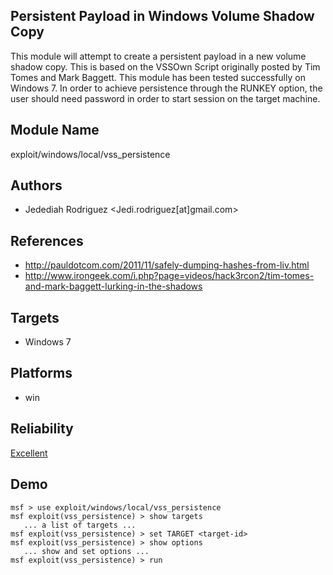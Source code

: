 ## Persistent Payload in Windows Volume Shadow Copy

This module will attempt to create a persistent payload in a 
new volume shadow copy. This is based on the VSSOwn Script 
originally posted by Tim Tomes and Mark Baggett. This module 
has been tested successfully on Windows 7. In order to 
achieve persistence through the RUNKEY option, the user 
should need password in order to start session on the target 
machine.


## Module Name
exploit/windows/local/vss_persistence

## Authors
* Jedediah Rodriguez <Jedi.rodriguez[at]gmail.com>


## References
* http://pauldotcom.com/2011/11/safely-dumping-hashes-from-liv.html
* http://www.irongeek.com/i.php?page=videos/hack3rcon2/tim-tomes-and-mark-baggett-lurking-in-the-shadows



## Targets
* Windows 7


## Platforms
* win

## Reliability
[Excellent](https://github.com/rapid7/metasploit-framework/wiki/Exploit-Ranking)

## Demo

```
msf > use exploit/windows/local/vss_persistence
msf exploit(vss_persistence) > show targets
   ... a list of targets ...
msf exploit(vss_persistence) > set TARGET <target-id>
msf exploit(vss_persistence) > show options
   ... show and set options ...
msf exploit(vss_persistence) > run
```
    
    